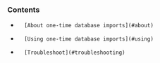 <!-- post: -->


### Contents

*    	[About one-time database imports](#about)
*		[Using one-time database imports](#using)
*       [Troubleshoot](#troubleshooting)

